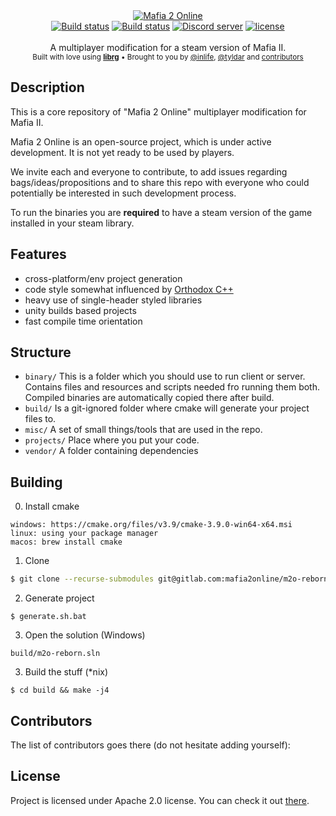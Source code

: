 <div align="center">
    <a href="https://github.com/mafia2online/m2o-reborn"><img src="https://user-images.githubusercontent.com/2182108/46598345-7a6f3080-caec-11e8-9204-64ab4a8ba591.png" alt="Mafia 2 Online" /></a>
</div>

<div align="center">
    <a href="https://travis-ci.org/mafia2online/m2o-reborn"><img src="https://travis-ci.org/mafia2online/m2o-reborn.svg?branch=master" alt="Build status" /></a>
    <a href="https://ci.appveyor.com/project/mafia2online/m2o-reborn"><img src="https://ci.appveyor.com/api/projects/status/5axr8wa5iyc5xkn8?svg=true" alt="Build status" /></a>
    <a href="https://discord.gg/xyMepEk"><img src="https://discordapp.com/api/guilds/129213934887501824/embed.png" alt="Discord server" /></a>
    <a href="LICENSE"><img src="https://img.shields.io/github/license/mafia2online/m2o-reborn.svg" alt="license" /></a>
</div>

<br />
<div align="center">
  A multiplayer modification for a steam version of Mafia II.
</div>

<div align="center">
  <sub>
    Built with love using <a href="https://github.com/librg/librg"><strong>librg</strong></a>
    &bull; Brought to you by <a href="https://github.com/inlife">@inlife</a>,
    <a href="https://github.com/tyldar">@tyldar</a>
    and <a href="#contributors">contributors</a>
  </sub>
</div>

## Description

This is a core repository of "Mafia 2 Online" multiplayer modification for Mafia II.

Mafia 2 Online is an open-source project, which is under active development. It is not yet ready to be used by players.

We invite each and everyone to contribute, to add issues regarding bags/ideas/propositions and to share this repo with everyone who could potentially be interested in such development process.

To run the binaries you are **required** to have a steam version of the game installed in your steam library.

## Features
* cross-platform/env project generation
* code style somewhat influenced by [Orthodox C++](https://gist.github.com/bkaradzic/2e39896bc7d8c34e042b)
* heavy use of single-header styled libraries
* unity builds based projects
* fast compile time orientation

## Structure

* `binary/` This is a folder which you should use to run client or server.
Contains files and resources and scripts needed fro running them both.
Compiled binaries are automatically copied there after build.
* `build/` Is a git-ignored folder where cmake will generate your project files to.
* `misc/` A set of small things/tools that are used in the repo.
* `projects/` Place where you put your code.
* `vendor/` A folder containing dependencies

## Building

0. Install cmake

```
windows: https://cmake.org/files/v3.9/cmake-3.9.0-win64-x64.msi
linux: using your package manager
macos: brew install cmake
```

1. Clone

```sh
$ git clone --recurse-submodules git@gitlab.com:mafia2online/m2o-reborn.git
```
2. Generate project

```
$ generate.sh.bat
```

3. Open the solution (Windows)

```
build/m2o-reborn.sln
```

3. Build the stuff (\*nix)

```
$ cd build && make -j4
```

## Contributors

The list of contributors goes there (do not hesitate adding yourself):


## License

Project is licensed under Apache 2.0 license.
You can check it out [there](LICENSE).
